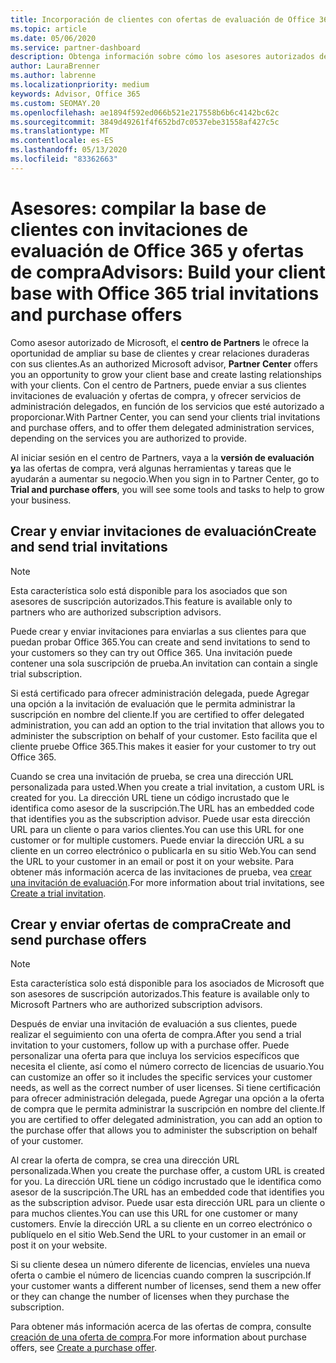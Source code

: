 ```yaml
---
title: Incorporación de clientes con ofertas de evaluación de Office 365
ms.topic: article
ms.date: 05/06/2020
ms.service: partner-dashboard
description: Obtenga información sobre cómo los asesores autorizados de Microsoft pueden crecer sus suscripciones de Office 365. Crear y enviar invitaciones de evaluación de Office 365 y ofertas de compra a los clientes.
author: LauraBrenner
ms.author: labrenne
ms.localizationpriority: medium
keywords: Advisor, Office 365
ms.custom: SEOMAY.20
ms.openlocfilehash: ae1894f592ed066b521e217558b6b6c4142bc62c
ms.sourcegitcommit: 3849d49261f4f652bd7c0537ebe31558af427c5c
ms.translationtype: MT
ms.contentlocale: es-ES
ms.lasthandoff: 05/13/2020
ms.locfileid: "83362663"
---
```

# <a name="advisors-build-your-client-base-with-office-365-trial-invitations-and-purchase-offers"></a><span data-ttu-id="1c555-105">Asesores: compilar la base de clientes con invitaciones de evaluación de Office 365 y ofertas de compra</span><span class="sxs-lookup"><span data-stu-id="1c555-105">Advisors: Build your client base with Office 365 trial invitations and purchase offers</span></span>

<span data-ttu-id="1c555-106">Como asesor autorizado de Microsoft, el **centro de Partners** le ofrece la oportunidad de ampliar su base de clientes y crear relaciones duraderas con sus clientes.</span><span class="sxs-lookup"><span data-stu-id="1c555-106">As an authorized Microsoft advisor, **Partner Center** offers you an opportunity to grow your client base and create lasting relationships with your clients.</span></span> <span data-ttu-id="1c555-107">Con el centro de Partners, puede enviar a sus clientes invitaciones de evaluación y ofertas de compra, y ofrecer servicios de administración delegados, en función de los servicios que esté autorizado a proporcionar.</span><span class="sxs-lookup"><span data-stu-id="1c555-107">With Partner Center, you can send your clients trial invitations and purchase offers, and to offer them delegated administration services, depending on the services you are authorized to provide.</span></span>

<span data-ttu-id="1c555-108">Al iniciar sesión en el centro de Partners, vaya a la **versión de evaluación y**a las ofertas de compra, verá algunas herramientas y tareas que le ayudarán a aumentar su negocio.</span><span class="sxs-lookup"><span data-stu-id="1c555-108">When you sign in to Partner Center, go to **Trial and purchase offers**, you will see some tools and tasks to help to grow your business.</span></span>

## <a name="create-and-send-trial-invitations"></a><span data-ttu-id="1c555-109">Crear y enviar invitaciones de evaluación</span><span class="sxs-lookup"><span data-stu-id="1c555-109">Create and send trial invitations</span></span>

> [!NOTE]
> <span data-ttu-id="1c555-110">Esta característica solo está disponible para los asociados que son asesores de suscripción autorizados.</span><span class="sxs-lookup"><span data-stu-id="1c555-110">This feature is available only to partners who are authorized subscription advisors.</span></span>

<span data-ttu-id="1c555-111">Puede crear y enviar invitaciones para enviarlas a sus clientes para que puedan probar Office 365.</span><span class="sxs-lookup"><span data-stu-id="1c555-111">You can create and send invitations to send to your customers so they can try out Office 365.</span></span> <span data-ttu-id="1c555-112">Una invitación puede contener una sola suscripción de prueba.</span><span class="sxs-lookup"><span data-stu-id="1c555-112">An invitation can contain a single trial subscription.</span></span>

<span data-ttu-id="1c555-113">Si está certificado para ofrecer administración delegada, puede Agregar una opción a la invitación de evaluación que le permita administrar la suscripción en nombre del cliente.</span><span class="sxs-lookup"><span data-stu-id="1c555-113">If you are certified to offer delegated administration, you can add an option to the trial invitation that allows you to administer the subscription on behalf of your customer.</span></span> <span data-ttu-id="1c555-114">Esto facilita que el cliente pruebe Office 365.</span><span class="sxs-lookup"><span data-stu-id="1c555-114">This makes it easier for your customer to try out Office 365.</span></span>

<span data-ttu-id="1c555-115">Cuando se crea una invitación de prueba, se crea una dirección URL personalizada para usted.</span><span class="sxs-lookup"><span data-stu-id="1c555-115">When you create a trial invitation, a custom URL is created for you.</span></span> <span data-ttu-id="1c555-116">La dirección URL tiene un código incrustado que le identifica como asesor de la suscripción.</span><span class="sxs-lookup"><span data-stu-id="1c555-116">The URL has an embedded code that identifies you as the subscription advisor.</span></span> <span data-ttu-id="1c555-117">Puede usar esta dirección URL para un cliente o para varios clientes.</span><span class="sxs-lookup"><span data-stu-id="1c555-117">You can use this URL for one customer or for multiple customers.</span></span> <span data-ttu-id="1c555-118">Puede enviar la dirección URL a su cliente en un correo electrónico o publicarla en su sitio Web.</span><span class="sxs-lookup"><span data-stu-id="1c555-118">You can send the URL to your customer in an email or post it on your website.</span></span>
<span data-ttu-id="1c555-119">Para obtener más información acerca de las invitaciones de prueba, vea [crear una invitación de evaluación](advisors-create-a-trial-invitation.md).</span><span class="sxs-lookup"><span data-stu-id="1c555-119">For more information about trial invitations, see [Create a trial invitation](advisors-create-a-trial-invitation.md).</span></span>

## <a name="create-and-send-purchase-offers"></a><span data-ttu-id="1c555-120">Crear y enviar ofertas de compra</span><span class="sxs-lookup"><span data-stu-id="1c555-120">Create and send purchase offers</span></span>

> [!NOTE]
> <span data-ttu-id="1c555-121">Esta característica solo está disponible para los asociados de Microsoft que son asesores de suscripción autorizados.</span><span class="sxs-lookup"><span data-stu-id="1c555-121">This feature is available only to Microsoft Partners who are authorized subscription advisors.</span></span>

<span data-ttu-id="1c555-122">Después de enviar una invitación de evaluación a sus clientes, puede realizar el seguimiento con una oferta de compra.</span><span class="sxs-lookup"><span data-stu-id="1c555-122">After you send a trial invitation to your customers, follow up with a purchase offer.</span></span> <span data-ttu-id="1c555-123">Puede personalizar una oferta para que incluya los servicios específicos que necesita el cliente, así como el número correcto de licencias de usuario.</span><span class="sxs-lookup"><span data-stu-id="1c555-123">You can customize an offer so it includes the specific services your customer needs, as well as the correct number of user licenses.</span></span> <span data-ttu-id="1c555-124">Si tiene certificación para ofrecer administración delegada, puede Agregar una opción a la oferta de compra que le permita administrar la suscripción en nombre del cliente.</span><span class="sxs-lookup"><span data-stu-id="1c555-124">If you are certified to offer delegated administration, you can add an option to the purchase offer that allows you to administer the subscription on behalf of your customer.</span></span>

<span data-ttu-id="1c555-125">Al crear la oferta de compra, se crea una dirección URL personalizada.</span><span class="sxs-lookup"><span data-stu-id="1c555-125">When you create the purchase offer, a custom URL is created for you.</span></span> <span data-ttu-id="1c555-126">La dirección URL tiene un código incrustado que le identifica como asesor de la suscripción.</span><span class="sxs-lookup"><span data-stu-id="1c555-126">The URL has an embedded code that identifies you as the subscription advisor.</span></span> <span data-ttu-id="1c555-127">Puede usar esta dirección URL para un cliente o para muchos clientes.</span><span class="sxs-lookup"><span data-stu-id="1c555-127">You can use this URL for one customer or many customers.</span></span> <span data-ttu-id="1c555-128">Envíe la dirección URL a su cliente en un correo electrónico o publíquelo en el sitio Web.</span><span class="sxs-lookup"><span data-stu-id="1c555-128">Send the URL to your customer in an email or post it on your website.</span></span>

<span data-ttu-id="1c555-129">Si su cliente desea un número diferente de licencias, envíeles una nueva oferta o cambie el número de licencias cuando compren la suscripción.</span><span class="sxs-lookup"><span data-stu-id="1c555-129">If your customer wants a different number of licenses, send them a new offer or they can change the number of licenses when they purchase the subscription.</span></span>

<span data-ttu-id="1c555-130">Para obtener más información acerca de las ofertas de compra, consulte [creación de una oferta de compra](advisor-create-a-purchase-offer.md).</span><span class="sxs-lookup"><span data-stu-id="1c555-130">For more information about purchase offers, see [Create a purchase offer](advisor-create-a-purchase-offer.md).</span></span>
